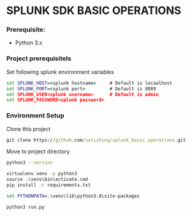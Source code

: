# SPLUNK SDK BASIC OPERATIONS

### Prerequisite:
- Python 3.x

### Project prerequisitels
Set following splunk environment variables
```cmd
set SPLUNK_HOST=<splunk hostname>     # Default is locaalhost
set SPLUNK_PORT=<splunk port>         # Default is 8089
set SPLUNK_USER<splunk username>      # Default is admin
set SPLUNK_PASSWORD<splunk password>
```

### Environment Setup
Clone this project
```cmd
git clone https://github.com/satishing/splunk_basic_operations.git
```
Move to project directory 
```cmd
python3 --version 

virtualenv venv -p python3
source .\venv\bin\activate.cmd
pip install -r requirements.txt

set PYTHONPATH=.\venv\lib\python3.8\site-packages

python3 run.py
```

